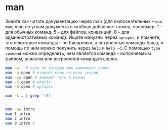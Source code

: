 # man

Знайте как читать документацию через man (для любознательных – `man man`; man по углам документа в скобках добавляет номер, например: 1 – для обычных команд, 5 – для файлов, конвенций, 8 – для административных команд). Ищите мануалы через `apropos`, и помните, что некоторые команды – не бинарники, а встроенные команды Баша, и помощь по ним можно получить через `help` и `help -d`. С помощью `type command` можно определить, чем является команда - исполняемым файлом, алиасом или встроенной командой шелла.


```bash
man -w   # пути по которым ман выполняет поиск
man -a open # откроет маны из всех секций
man -wa open # выведет пути к манам
man -f open # whatis
man -k open # apropos

man -k . | grep '(9)'


man -aw intro
man 1 intro
man 2 intro
man 9 intro #

```

